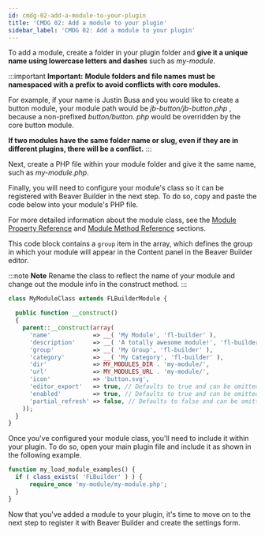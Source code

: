```yaml
---
id: cmdg-02-add-a-module-to-your-plugin
title: 'CMDG 02: Add a module to your plugin'
sidebar_label: 'CMDG 02: Add a module to your plugin'
---
```


To add a module, create a folder in your plugin folder and **give it a unique
name using lowercase letters and dashes** such as _my-module_.

:::important **Important:**
**Module folders and file names must be namespaced with a
prefix to avoid conflicts with core modules.**  

For example, if your name is
Justin Busa and you would like to create a button module, your module path
would be _jb-button/jb-button.php_ , because a non-prefixed _button/button._
_php_ would be overridden by the core button module.  

**If two modules have the
same folder name or slug, even if they are in different plugins, there will be
a conflict.**
:::

Next, create a PHP file within your module folder and give it the same name,
such as _my-module.php_.

Finally, you will need to configure your module's class so it can be
registered with Beaver Builder in the next step. To do so, copy and paste the
code below into your module's PHP file.

For more detailed information about the module class, see the [Module Property
Reference](/beaver-builder/developer/custom-modules/cmdg-08-module-property-reference.md) and [Module Method
Reference](/beaver-builder/developer/custom-modules/cmdg-09-module-method-reference.md) sections.

This code block contains a `group` item in the array, which defines the group
in which your module will appear in the Content panel in the Beaver Builder
editor.

:::note **Note** 
Rename the class to reflect the name of your module and change out
the module info in the construct method.
:::

```php
class MyModuleClass extends FLBuilderModule {

  public function __construct()
  {
    parent::__construct(array(
      'name'            => __( 'My Module', 'fl-builder' ),
      'description'     => __( 'A totally awesome module!', 'fl-builder' ),
      'group'           => __( 'My Group', 'fl-builder' ),
      'category'        => __( 'My Category', 'fl-builder' ),
      'dir'             => MY_MODULES_DIR . 'my-module/',
      'url'             => MY_MODULES_URL . 'my-module/',
      'icon'            => 'button.svg',
      'editor_export'   => true, // Defaults to true and can be omitted.
      'enabled'         => true, // Defaults to true and can be omitted.
      'partial_refresh' => false, // Defaults to false and can be omitted.
    ));
  }
}
```

Once you've configured your module class, you'll need to include it within
your plugin. To do so, open your main plugin file and include it as shown in
the following example.

```php
function my_load_module_examples() {
  if ( class_exists( 'FLBuilder' ) ) {
      require_once 'my-module/my-module.php';
  }
}
```

Now that you've added a module to your plugin, it's time to move on to the
next step to register it with Beaver Builder and create the settings form.
